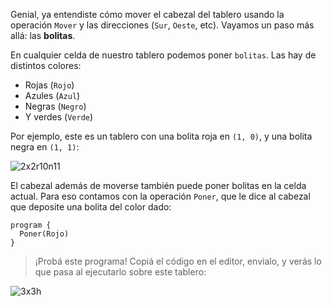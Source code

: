 Genial, ya entendiste cómo mover el cabezal del tablero usando la operación `Mover` y las direcciones (`Sur`, `Oeste`, etc). Vayamos un paso más allá: las **bolitas**.

En cualquier celda de nuestro tablero podemos poner `bolitas`. Las hay de distintos colores:

 * Rojas (`Rojo`)
 * Azules (`Azul`)
 * Negras (`Negro`)
 * Y verdes (`Verde`)

Por ejemplo, este es un tablero con una bolita roja en `(1, 0)`, y una bolita negra en `(1, 1)`:

![2x2r10n11](https://raw.githubusercontent.com/sagrado-corazon-alcal/mumuki-fundamentos-gobstones-guia-1-primeros-programas/master/2x2r10n11.png)

El cabezal además de moverse también puede poner bolitas en la celda actual. Para eso contamos con la operación `Poner`, que le dice al cabezal que deposite una bolita del color dado:

```puppet
program {
  Poner(Rojo)    
}
```

> ¡Probá este programa! Copiá el código en el editor, envialo, y verás lo que pasa al ejecutarlo sobre este tablero:

![3x3h](https://raw.githubusercontent.com/sagrado-corazon-alcal/mumuki-fundamentos-gobstones-guia-1-primeros-programas/master/3x3h.png)
